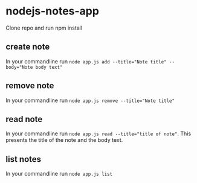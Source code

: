 # nodejs-notes-app
Clone repo and run npm install

## create note
In your commandline run `node app.js add --title="Note title" --body="Note body text"`

## remove note
In your commandline run `node app.js remove --title="Note title"`

## read note
In your commandline run `node app.js read --title="title of note"`. This presents the title of the note and the body text.

## list notes
In your commandline run `node app.js list`
